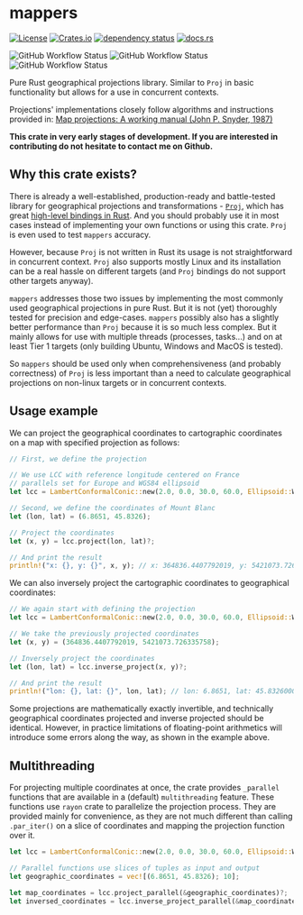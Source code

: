 # mappers

[![License](https://img.shields.io/github/license/ScaleWeather/mappers)](https://choosealicense.com/licenses/apache-2.0/)
[![Crates.io](https://img.shields.io/crates/v/mappers)](https://crates.io/crates/mappers)
[![dependency status](https://deps.rs/repo/github/ScaleWeather/mappers/status.svg)](https://deps.rs/repo/github/ScaleWeather/mappers)
[![docs.rs](https://img.shields.io/docsrs/mappers)](https://docs.rs/mappers)

![GitHub Workflow Status](https://img.shields.io/github/actions/workflow/status/ScaleWeather/mappers/linux.yml?branch=main&label=Build%20on%20Ubuntu)
![GitHub Workflow Status](https://img.shields.io/github/actions/workflow/status/ScaleWeather/mappers/windows.yml?branch=main&label=Build%20on%20Windows)
![GitHub Workflow Status](https://img.shields.io/github/actions/workflow/status/ScaleWeather/mappers/macos.yml?branch=main&label=Build%20on%20MacOS)

Pure Rust geographical projections library. Similar to `Proj` in basic functionality but allows for a use in concurrent contexts.

Projections' implementations closely follow algorithms and instructions provided in: [Map projections: A working manual (John P. Snyder, 1987)](https://pubs.er.usgs.gov/publication/pp1395)

**This crate in very early stages of development. If you are interested in contributing do not hesitate to contact me on Github.**

## Why this crate exists?

There is already a well-established, production-ready and battle-tested library for geographical projections and transformations - [`Proj`](https://proj.org/), which has great [high-level bindings in Rust](https://crates.io/crates/proj). And you should probably use it in most cases instead of implementing your own functions or using this crate. `Proj` is even used to test `mappers` accuracy.

However, because `Proj` is not written in Rust its usage is not straightforward in concurrent context. `Proj` also supports mostly Linux and its installation can be a real hassle on different targets (and `Proj` bindings do not support other targets anyway).

`mappers` addresses those two issues by implementing the most commonly used geographical projections in pure Rust. But it is not (yet) thoroughly tested for precision and edge-cases. `mappers` possibly also has a slightly better performance than `Proj` because it is so much less complex. But it mainly allows for use with multiple threads (processes, tasks...) and on at least Tier 1 targets (only building Ubuntu, Windows and MacOS is tested).

So `mappers` should be used only when comprehensiveness (and probably correctness) of `Proj` is less important than a need to calculate geographical projections on non-linux targets or in concurrent contexts.

## Usage example

We can project the geographical coordinates to cartographic coordinates on a map with specified projection as follows:

```rust
// First, we define the projection

// We use LCC with reference longitude centered on France
// parallels set for Europe and WGS84 ellipsoid
let lcc = LambertConformalConic::new(2.0, 0.0, 30.0, 60.0, Ellipsoid::WGS84)?;

// Second, we define the coordinates of Mount Blanc
let (lon, lat) = (6.8651, 45.8326);

// Project the coordinates
let (x, y) = lcc.project(lon, lat)?;

// And print the result
println!("x: {}, y: {}", x, y); // x: 364836.4407792019, y: 5421073.726335758
```

We can also inversely project the cartographic coordinates to geographical coordinates:

```rust
// We again start with defining the projection
let lcc = LambertConformalConic::new(2.0, 0.0, 30.0, 60.0, Ellipsoid::WGS84)?;

// We take the previously projected coordinates
let (x, y) = (364836.4407792019, 5421073.726335758);

// Inversely project the coordinates
let (lon, lat) = lcc.inverse_project(x, y)?;

// And print the result
println!("lon: {}, lat: {}", lon, lat); // lon: 6.8651, lat: 45.83260000001716
```

Some projections are mathematically exactly invertible, and technically geographical coordinates projected and inverse projected should be identical. However, in practice limitations of floating-point arithmetics will introduce some errors along the way, as shown in the example above.

## Multithreading

For projecting multiple coordinates at once, the crate provides `_parallel`
functions that are available in a (default) `multithreading` feature. These functions
use `rayon` crate to parallelize the projection process. They are provided
mainly for convenience, as they are not much different than calling
`.par_iter()` on a slice of coordinates and mapping the projection function over it.

```rust
let lcc = LambertConformalConic::new(2.0, 0.0, 30.0, 60.0, Ellipsoid::WGS84)?;

// Parallel functions use slices of tuples as input and output
let geographic_coordinates = vec![(6.8651, 45.8326); 10];

let map_coordinates = lcc.project_parallel(&geographic_coordinates)?;
let inversed_coordinates = lcc.inverse_project_parallel(&map_coordinates)?;
```
